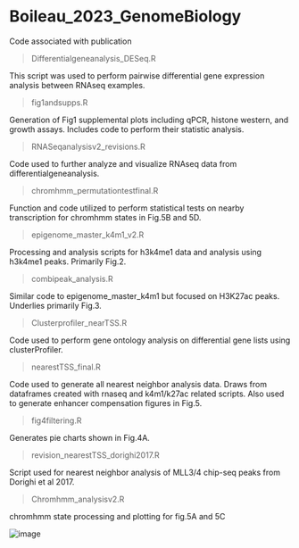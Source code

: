# Boileau_2023_GenomeBiology
Code associated with publication

>Differentialgeneanalysis_DESeq.R

This script was used to perform pairwise differential gene expression analysis between RNAseq examples.

>fig1andsupps.R

Generation of Fig1 supplemental plots including qPCR, histone western, and growth assays. Includes code to perform their statistic analysis. 

>RNASeqanalysisv2_revisions.R

Code used to further analyze and visualize RNAseq data from differentialgeneanalysis.

>chromhmm_permutationtestfinal.R

Function and code utilized to perform statistical tests on nearby transcription for chromhmm states in Fig.5B and 5D.

>epigenome_master_k4m1_v2.R

Processing and analysis scripts for h3k4me1 data and analysis using h3k4me1 peaks. Primarily Fig.2.

>combipeak_analysis.R

Similar code to epigenome_master_k4m1 but focused on H3K27ac peaks. Underlies primarily Fig.3.

>Clusterprofiler_nearTSS.R

Code used to perform gene ontology analysis on differential gene lists using clusterProfiler.

>nearestTSS_final.R

Code used to generate all nearest neighbor analysis data. Draws from dataframes created with rnaseq and k4m1/k27ac related scripts. Also used to generate enhancer compensation figures in Fig.5.

>fig4filtering.R

Generates pie charts shown in Fig.4A.

>revision_nearestTSS_dorighi2017.R

Script used for nearest neighbor analysis of MLL3/4 chip-seq peaks from Dorighi et al 2017.

>Chromhmm_analysisv2.R

chromhmm state processing and plotting for fig.5A and 5C

![image](https://user-images.githubusercontent.com/40179753/214230091-655de629-844b-4c08-af6f-03941309bb4d.png)
